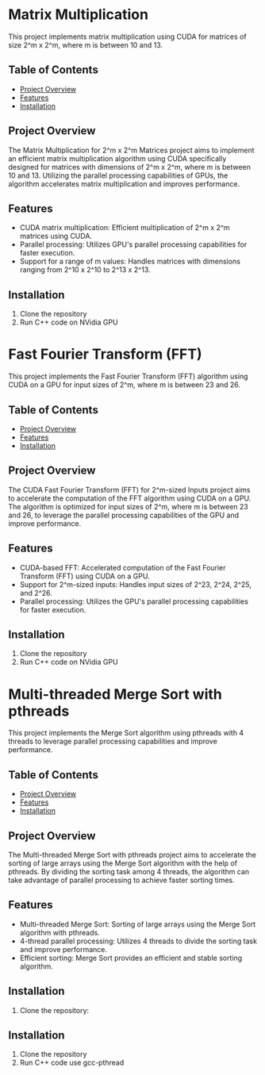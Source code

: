 # Matrix Multiplication

This project implements matrix multiplication using CUDA for matrices of size 2^m x 2^m, where m is between 10 and 13.

## Table of Contents
- [Project Overview](#project-overview)
- [Features](#features)
- [Installation](#installation)

## Project Overview

The Matrix Multiplication for 2^m x 2^m Matrices project aims to implement an efficient matrix multiplication algorithm using CUDA specifically designed for matrices with dimensions of 2^m x 2^m, where m is between 10 and 13. Utilizing the parallel processing capabilities of GPUs, the algorithm accelerates matrix multiplication and improves performance.

## Features

- CUDA matrix multiplication: Efficient multiplication of 2^m x 2^m matrices using CUDA.
- Parallel processing: Utilizes GPU's parallel processing capabilities for faster execution.
- Support for a range of m values: Handles matrices with dimensions ranging from 2^10 x 2^10 to 2^13 x 2^13.

## Installation

1. Clone the repository
2. Run C++ code on NVidia GPU

# Fast Fourier Transform (FFT)

This project implements the Fast Fourier Transform (FFT) algorithm using CUDA on a GPU for input sizes of 2^m, where m is between 23 and 26.

## Table of Contents
- [Project Overview](#project-overview)
- [Features](#features)
- [Installation](#installation)


## Project Overview

The CUDA Fast Fourier Transform (FFT) for 2^m-sized Inputs project aims to accelerate the computation of the FFT algorithm using CUDA on a GPU. The algorithm is optimized for input sizes of 2^m, where m is between 23 and 26, to leverage the parallel processing capabilities of the GPU and improve performance.

## Features

- CUDA-based FFT: Accelerated computation of the Fast Fourier Transform (FFT) using CUDA on a GPU.
- Support for 2^m-sized inputs: Handles input sizes of 2^23, 2^24, 2^25, and 2^26.
- Parallel processing: Utilizes the GPU's parallel processing capabilities for faster execution.

## Installation

1. Clone the repository
2. Run C++ code on NVidia GPU


# Multi-threaded Merge Sort with pthreads

This project implements the Merge Sort algorithm using pthreads with 4 threads to leverage parallel processing capabilities and improve performance.

## Table of Contents
- [Project Overview](#project-overview)
- [Features](#features)
- [Installation](#installation)

## Project Overview

The Multi-threaded Merge Sort with pthreads project aims to accelerate the sorting of large arrays using the Merge Sort algorithm with the help of pthreads. By dividing the sorting task among 4 threads, the algorithm can take advantage of parallel processing to achieve faster sorting times.

## Features

- Multi-threaded Merge Sort: Sorting of large arrays using the Merge Sort algorithm with pthreads.
- 4-thread parallel processing: Utilizes 4 threads to divide the sorting task and improve performance.
- Efficient sorting: Merge Sort provides an efficient and stable sorting algorithm.

## Installation

1. Clone the repository:

## Installation

1. Clone the repository
2. Run C++ code use gcc-pthread
